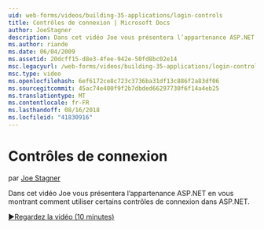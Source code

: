 ```yaml
---
uid: web-forms/videos/building-35-applications/login-controls
title: Contrôles de connexion | Microsoft Docs
author: JoeStagner
description: Dans cet vidéo Joe vous présentera l’appartenance ASP.NET en vous montrant comment utiliser certains contrôles de connexion dans ASP.NET.
ms.author: riande
ms.date: 06/04/2009
ms.assetid: 20dcff15-d8e3-4fee-942e-50fd8bc02e14
msc.legacyurl: /web-forms/videos/building-35-applications/login-controls
msc.type: video
ms.openlocfilehash: 6ef6172ce8c723c3736ba31df13c886f2a83df06
ms.sourcegitcommit: 45ac74e400f9f2b7dbded66297730f6f14a4eb25
ms.translationtype: MT
ms.contentlocale: fr-FR
ms.lasthandoff: 08/16/2018
ms.locfileid: "41830916"
---
```

<a name="login-controls"></a>Contrôles de connexion
====================
par [Joe Stagner](https://github.com/JoeStagner)

Dans cet vidéo Joe vous présentera l’appartenance ASP.NET en vous montrant comment utiliser certains contrôles de connexion dans ASP.NET.

[&#9654;Regardez la vidéo (10 minutes)](https://channel9.msdn.com/Blogs/ASP-NET-Site-Videos/login-controls)
